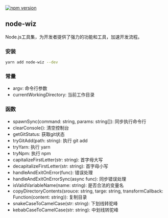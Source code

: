 [![npm version](https://img.shields.io/npm/v/node-wiz.svg?style=flat)](https://www.npmjs.com/package/node-wiz)

## node-wiz
Node.js工具集，为开发者提供了强力的功能和工具，加速开发流程。

### 安装
```bash
yarn add node-wiz --dev
```

### 常量
- argv: 命令行参数
- currentWorkingDirectory: 当前工作目录

### 函数
- spawnSync(command: string, params: string[]): 同步执行命令行
- clearConsole(): 清空控制台
- getGitStatus: 获取git状态
- tryGitAdd(path: string): 执行 git add
- tryYarn: 执行 yarn
- tryNpm: 执行 npm
- capitalizeFirstLetter(str: string): 首字母大写
- decapitalizeFirstLetter(str: string): 首字母小写
- handleAndExitOnError(func): 错误处理
- handleAndExitOnErrorSync(async func): 同步错误处理
- isValidVariableName(name: string): 是否合法的变量名
- copyDirectoryContents(srouce: string, targe: string, transformCallback: Function(content: string)): 复制目录
- snakeCaseToCamelCase(str: string): 下划线转驼峰
- kebabCaseToCamelCase(str: string): 中划线转驼峰